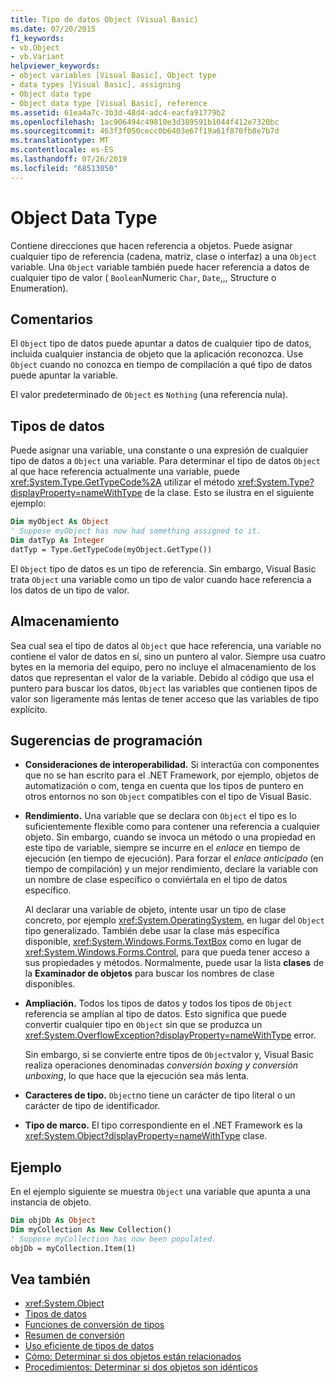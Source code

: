 ```yaml
---
title: Tipo de datos Object (Visual Basic)
ms.date: 07/20/2015
f1_keywords:
- vb.Object
- vb.Variant
helpviewer_keywords:
- object variables [Visual Basic], Object type
- data types [Visual Basic], assigning
- Object data type
- Object data type [Visual Basic], reference
ms.assetid: 61ea4a7c-3b3d-48d4-adc4-eacfa91779b2
ms.openlocfilehash: 1ac906494c49810e3d389591b1044f412e7320bc
ms.sourcegitcommit: 463f3f050cecc0b6403e67f19a61f870fb8e7b7d
ms.translationtype: MT
ms.contentlocale: es-ES
ms.lasthandoff: 07/26/2019
ms.locfileid: "68513050"
---
```

# <a name="object-data-type"></a>Object Data Type

Contiene direcciones que hacen referencia a objetos. Puede asignar cualquier tipo de referencia (cadena, matriz, clase o interfaz) a una `Object` variable. Una `Object` variable también puede hacer referencia a datos de cualquier tipo de valor ( `Boolean`Numeric `Char`, `Date`,,, Structure o Enumeration).

## <a name="remarks"></a>Comentarios

El `Object` tipo de datos puede apuntar a datos de cualquier tipo de datos, incluida cualquier instancia de objeto que la aplicación reconozca. Use `Object` cuando no conozca en tiempo de compilación a qué tipo de datos puede apuntar la variable.

El valor predeterminado de `Object` es `Nothing` (una referencia nula).

## <a name="data-types"></a>Tipos de datos

Puede asignar una variable, una constante o una expresión de cualquier tipo de datos a `Object` una variable. Para determinar el tipo de datos `Object` al que hace referencia actualmente una variable, puede <xref:System.Type.GetTypeCode%2A> utilizar el método <xref:System.Type?displayProperty=nameWithType> de la clase. Esto se ilustra en el siguiente ejemplo:

```vb
Dim myObject As Object
' Suppose myObject has now had something assigned to it.
Dim datTyp As Integer
datTyp = Type.GetTypeCode(myObject.GetType())
```

El `Object` tipo de datos es un tipo de referencia. Sin embargo, Visual Basic trata `Object` una variable como un tipo de valor cuando hace referencia a los datos de un tipo de valor.

## <a name="storage"></a>Almacenamiento

Sea cual sea el tipo de datos al `Object` que hace referencia, una variable no contiene el valor de datos en sí, sino un puntero al valor. Siempre usa cuatro bytes en la memoria del equipo, pero no incluye el almacenamiento de los datos que representan el valor de la variable. Debido al código que usa el puntero para buscar los datos, `Object` las variables que contienen tipos de valor son ligeramente más lentas de tener acceso que las variables de tipo explícito.

## <a name="programming-tips"></a>Sugerencias de programación

- **Consideraciones de interoperabilidad.** Si interactúa con componentes que no se han escrito para el .NET Framework, por ejemplo, objetos de automatización o com, tenga en cuenta que los tipos de puntero en otros entornos no son `Object` compatibles con el tipo de Visual Basic.

- **Rendimiento.** Una variable que se declara con `Object` el tipo es lo suficientemente flexible como para contener una referencia a cualquier objeto. Sin embargo, cuando se invoca un método o una propiedad en este tipo de variable, siempre se incurre en el *enlace* en tiempo de ejecución (en tiempo de ejecución). Para forzar el *enlace anticipado* (en tiempo de compilación) y un mejor rendimiento, declare la variable con un nombre de clase específico o conviértala en el tipo de datos específico.

  Al declarar una variable de objeto, intente usar un tipo de clase concreto, por ejemplo <xref:System.OperatingSystem>, en lugar del `Object` tipo generalizado. También debe usar la clase más específica disponible, <xref:System.Windows.Forms.TextBox> como en lugar de <xref:System.Windows.Forms.Control>, para que pueda tener acceso a sus propiedades y métodos. Normalmente, puede usar la lista **clases** de la **Examinador de objetos** para buscar los nombres de clase disponibles.

- **Ampliación.** Todos los tipos de datos y todos los tipos de `Object` referencia se amplían al tipo de datos. Esto significa que puede convertir cualquier tipo en `Object` sin que se produzca un <xref:System.OverflowException?displayProperty=nameWithType> error.

  Sin embargo, si se convierte entre tipos de `Object`valor y, Visual Basic realiza operaciones denominadas *conversión boxing y conversión* *unboxing*, lo que hace que la ejecución sea más lenta.

- **Caracteres de tipo.** `Object`no tiene un carácter de tipo literal o un carácter de tipo de identificador.

- **Tipo de marco.** El tipo correspondiente en el .NET Framework es la <xref:System.Object?displayProperty=nameWithType> clase.

## <a name="example"></a>Ejemplo

En el ejemplo siguiente se muestra `Object` una variable que apunta a una instancia de objeto.

```vb
Dim objDb As Object
Dim myCollection As New Collection()
' Suppose myCollection has now been populated.
objDb = myCollection.Item(1)
```

## <a name="see-also"></a>Vea también

- <xref:System.Object>
- [Tipos de datos](../../../visual-basic/language-reference/data-types/index.md)
- [Funciones de conversión de tipos](../../../visual-basic/language-reference/functions/type-conversion-functions.md)
- [Resumen de conversión](../../../visual-basic/language-reference/keywords/conversion-summary.md)
- [Uso eficiente de tipos de datos](../../../visual-basic/programming-guide/language-features/data-types/efficient-use-of-data-types.md)
- [Cómo: Determinar si dos objetos están relacionados](../../../visual-basic/programming-guide/language-features/variables/how-to-determine-whether-two-objects-are-related.md)
- [Procedimientos: Determinar si dos objetos son idénticos](../../../visual-basic/programming-guide/language-features/variables/how-to-determine-whether-two-objects-are-identical.md)

